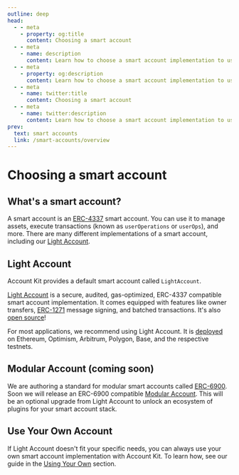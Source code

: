 ```yaml
---
outline: deep
head:
  - - meta
    - property: og:title
      content: Choosing a smart account
  - - meta
    - name: description
      content: Learn how to choose a smart account implementation to use with Account Kit, a vertically integrated stack for building apps that support ERC-4337.
  - - meta
    - property: og:description
      content: Learn how to choose a smart account implementation to use with Account Kit, a vertically integrated stack for building apps that support ERC-4337.
  - - meta
    - name: twitter:title
      content: Choosing a smart account
  - - meta
    - name: twitter:description
      content: Learn how to choose a smart account implementation to use with Account Kit, a vertically integrated stack for building apps that support ERC-4337.
prev:
  text: smart accounts
  link: /smart-accounts/overview
---
```


# Choosing a smart account

## What's a smart account?

A smart account is an [ERC-4337](https://eips.ethereum.org/EIPS/eip-4337) smart account. You can use it to manage assets, execute transactions (known as `userOperations` or `userOps`), and more. There are many different implementations of a smart account, including our [Light Account](/smart-accounts/accounts/light-account).

## Light Account

Account Kit provides a default smart account called `LightAccount`.

[Light Account](/smart-accounts/accounts/light-account) is a secure, audited, gas-optimized, ERC-4337 compatible smart account implementation. It comes equipped with features like owner transfers, [ERC-1271](https://eips.ethereum.org/EIPS/eip-1271) message signing, and batched transactions. It's also [open source](https://github.com/alchemyplatform/light-account)!

For most applications, we recommend using Light Account. It is [deployed](/smart-accounts/accounts/deployment-addresses) on Ethereum, Optimism, Arbitrum, Polygon, Base, and the respective testnets.

## Modular Account (coming soon)

We are authoring a standard for modular smart accounts called [ERC-6900](https://eips.ethereum.org/EIPS/eip-6900). Soon we will release an ERC-6900 compatible [Modular Account](/smart-accounts/accounts/modular-account). This will be an optional upgrade from Light Account to unlock an ecosystem of plugins for your smart account stack.

## Use Your Own Account

If Light Account doesn't fit your specific needs, you can always use your own smart account implementation with Account Kit. To learn how, see our guide in the [Using Your Own](/smart-accounts/accounts/using-your-own) section.
